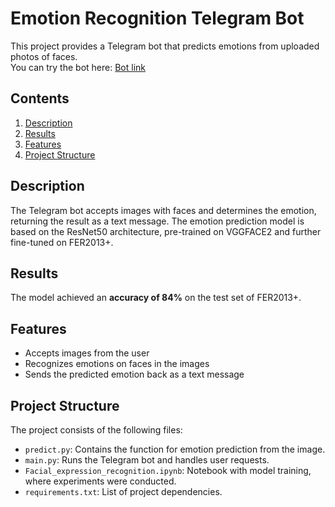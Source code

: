 # Emotion Recognition Telegram Bot

This project provides a Telegram bot that predicts emotions from uploaded photos of faces.  
You can try the bot here: [Bot link](https://t.me/emotionscanbot)

## Contents

1. [Description](#description)
2. [Results](#results)
3. [Features](#features)
4. [Project Structure](#project-structure)

## Description

The Telegram bot accepts images with faces and determines the emotion, returning the result as a text message. The emotion prediction model is based on the ResNet50 architecture, pre-trained on VGGFACE2 and further fine-tuned on FER2013+.

## Results

The model achieved an **accuracy of 84%** on the test set of FER2013+. 

## Features

- Accepts images from the user
- Recognizes emotions on faces in the images
- Sends the predicted emotion back as a text message

## Project Structure

The project consists of the following files:

- `predict.py`: Contains the function for emotion prediction from the image.
- `main.py`: Runs the Telegram bot and handles user requests.
- `Facial_expression_recognition.ipynb`: Notebook with model training, where experiments were conducted.
- `requirements.txt`: List of project dependencies.





